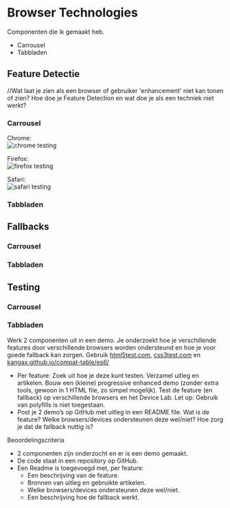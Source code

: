# Browser Technologies
Componenten die ik gemaakt heb.
* Carrousel
* Tabbladen

## Feature Detectie
//Wat laat je zien als een browser of gebruiker 'enhancement' niet kan tonen of zien? Hoe doe je Feature Detection en wat doe je als een techniek niet werkt?

### Carrousel
Chrome:  
![chrome testing]('./images/chrometesting.png')

Firefox:  
![firefox testing]('./images/firefoxtesting.png')

Safari:  
![safari testing]('./images/safaritesting.png')



### Tabbladen

## Fallbacks

### Carrousel

### Tabbladen

## Testing

### Carrousel

### Tabbladen

Werk 2 componenten uit in een demo. Je onderzoekt hoe je verschillende features door verschillende browsers worden ondersteund en hoe je voor goede fallback kan zorgen. Gebruik [html5test.com](https://html5test.com), [css3test.com](http://css3test.com) en [kangax.github.io/compat-table/es6/](https://kangax.github.io/compat-table/es6/)

- Per feature: Zoek uit hoe je deze kunt testen. Verzamel uitleg en artikelen. Bouw een (kleine) progressive enhanced demo (zonder extra tools, gewoon in 1 HTML file, zo simpel mogelijk). Test de feature (en fallback) op verschillende browsers en het Device Lab. Let op: Gebruik van polyfills is niet toegestaan.
- Post je 2 demo’s op GitHub met uitleg in een README file. Wat is de feature? Welke browsers/devices ondersteunen deze wel/niet? Hoe zorg je dat de fallback nuttig is?

Beoordelingscriteria
- 2 componenten zijn onderzocht en er is een demo gemaakt.
- De code staat in een repository op GitHub.
- Een Readme is toegevoegd met, per feature:
  -	Een beschrijving van de feature.
  - Bronnen van uitleg en gebruikte artikelen.
  -	Welke browsers/devices ondersteunen deze wel/niet.
  -	Een beschrijving hoe de fallback werkt.
